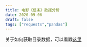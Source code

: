 ```yaml
---
title: 电影《信条》数据分析
date: 2020-09-06
draft: false
tags: ["requests","pandas"]
---
```



关于如何获取目录数据，可以看戳[这里](https://ihanking.github.io/blogs/python/使用异步函数获取文件名.html)